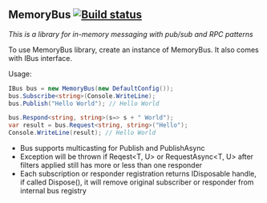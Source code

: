 ﻿MemoryBus [![Build status](https://ci.appveyor.com/api/projects/status/me2ruo9ph65s1nl3?svg=true)](https://ci.appveyor.com/project/Vasiliauskas/memorybus) 
--------------

_This is a library for in-memory messaging with pub/sub and RPC patterns_

To use MemoryBus library, create an instance of MemoryBus. It also comes with IBus interface.

Usage:
```c#
IBus bus = new MemoryBus(new DefaultConfig());
bus.Subscribe<string>(Console.WriteLine);
bus.Publish("Hello World"); // Hello World

bus.Respond<string, string>(s=> s + " World");
var result = bus.Request<string, string>("Hello");
Console.WriteLine(result); // Hello World
```

* Bus supports multicasting for Publish<T> and PublishAsync<T>
* Exception will be thrown if Reqest<T, U> or RequestAsync<T, U> after filters applied still has more or less than one responder
* Each subscription or responder registration returns IDisposable handle, if called Dispose(), it will remove original subscriber or responder from internal bus registry
